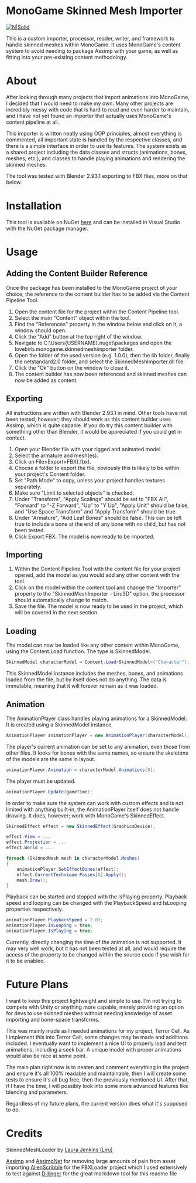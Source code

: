 ﻿
# MonoGame Skinned Mesh Importer

[![N|Solid](https://static.wixstatic.com/media/29dac0_84c639f416df456883d70bd8ecdae970~mv2.png/v1/fill/w_100,h_100,al_c,q_85,usm_0.66_1.00_0.01/LogoV2.webp)](https://www.lovebirb.com/)

This is a custom importer, processor, reader, writer, and framework to handle skinned meshes within MonoGame. It uses MonoGame's content system to avoid needing to package Assimp with your game, as well as fitting into your pre-existing content methodology.

# About

After looking through many projects that import animations into MonoGame, I decided that I would need to make my own. Many other projects are incredibly messy with code that is hard to read and even harder to maintain, and I have not yet found an importer that actually uses MonoGame's content pipeline at all.

This importer is written neatly using OOP principles, almost everything is commented, all important state is handled by the respective classes, and there is a simple interface in order to use its features. The system exists as a shared project including the data classes and structs (animations, bones, meshes, etc.), and classes to handle playing animations and rendering the skinned meshes.

The tool was tested with Blender 2.93.1 exporting to FBX files, more on that below.

# Installation

This tool is available on NuGet [here](https://www.nuget.org/packages/Lovebirb.MonoGame.SkinnedMeshImporter/) and can be installed in Visual Studio with the NuGet package manager.

# Usage

## Adding the Content Builder Reference

Once the package has been installed to the MonoGame project of your choice, the reference to the content builder has to be added via the Content Pipeline Tool.

1. Open the content file for the project within the Content Pipeline tool.
2. Select the main "Content" object within the tool.
3. Find the "References" property in the window below and click on it, a window should open.
4. Click the "Add" button at the top right of the window.
5. Navigate to C:\Users\{USERNAME}\.nuget\packages and open the lovebirb.monogame.skinnedmeshimporter folder.
6. Open the folder of the used version (e.g. 1.0.0), then the lib folder, finally the netstandard2.0 folder, and select the SkinnedMeshImporter.dll file.
7. Click the "Ok" button on the window to close it.
8. The content builder has now been referenced and skinned meshes can now be added as content.

## Exporting

All instructions are written with Blender 2.93.1 in mind. Other tools have not been tested, however; they should work as this content builder uses Assimp, which is quite capable. If you do try this content builder with something other than Blender, it would be appreciated if you could get in contact.

1. Open your Blender file with your rigged and animated model.
2. Select the armature and mesh(es).
3. Click on File>Export>FBX(.fbx).
4. Choose a folder to export the file, obviously this is likely to be within your project's Content folder.
5. Set "Path Mode" to copy, unless your project handles textures separately.
6. Make sure "Limit to selected objects" is checked.
7. Under "Transform", "Apply Scalings" should be set to "FBX All", "Forward" to "-Z Forward", "Up" to "Y Up", "Apply Unit" should be false, and "Use Space Transform" and "Apply Transform" should be true.
8. Under "Armature", "Add Leaf Bones" should be false. This can be left true to include a bone at the end of any bone with no child, but has not been tested.
9. Click Export FBX. The model is now ready to be imported.

## Importing

1. Within the Content Pipeline Tool with the content file for your project opened, add the model as you would add any other content with the tool.
2. Click on the model within the content tool and change the "Importer" property to the "SkinnedMeshImporter - Liru3D" option, the processor should automatically change to match.
3. Save the file. The model is now ready to be used in the project, which will be covered in the next section.

## Loading

The model can now be loaded like any other content within MonoGame, using the Content.Load function. The type is SkinnedModel.

```csharp
SkinnedModel characterModel = Content.Load<SkinnedModel>("Character");
```

This SkinnedModel instance includes the meshes, bones, and animations loaded from the file, but by itself does not do anything. The data is immutable, meaning that it will forever remain as it was loaded.

## Animation

The AnimationPlayer class handles playing animations for a SkinnedModel. It is created using a SkinnedModel instance.

```csharp
AnimationPlayer animationPlayer = new AnimationPlayer(characterModel);
```

The player's current animation can be set to any animation, even those from other files. It looks for bones with the same names, so ensure the skeletons of the models are the same in layout.

```csharp
animationPlayer.Animation = characterModel.Animations[0];
```

The player must be updated.

```csharp
animationPlayer.Update(gameTime);
```

In order to make sure the system can work with custom effects and is not limited with anything built-in, the AnimationPlayer itself does not handle drawing. It does, however; work with MonoGame's SkinnedEffect.

```csharp
SkinnedEffect effect = new SkinnedEffect(GraphicsDevice);

effect.View = ...
effect.Projection = ...
effect.World = ...

foreach (SkinnedMesh mesh in characterModel.Meshes)
{
	animationPlayer.SetEffectBones(effect);
	effect.CurrentTechnique.Passes[0].Apply();
	mesh.Draw();
}
```

Playback can be started and stopped with the IsPlaying property. Playback speed and looping can be changed with the PlaybackSpeed and IsLooping properties respectively.

```csharp
animationPlayer.PlaybackSpeed = 2.0f;
animationPlayer.IsLooping = true;
animationPlayer.IsPlaying = true;
```

Currently, directly changing the time of the animation is not supported. It may very well work, but it has not been tested at all, and would require the access of the property to be changed within the source code if you wish for it to be enabled.

# Future Plans

I want to keep this project lightweight and simple to use. I'm not trying to compete with Unity or anything more capable, merely providing an option for devs to use skinned meshes without needing knowledge of asset importing and bone-space transforms.

This was mainly made as I needed animations for my project, Terror Cell. As I implement this into Terror Cell, some changes may be made and additions included. I eventually want to implement a nice UI to properly load and test animations, including a seek bar. A unique model with proper animations would also be nice at some point.

The main plan right now is to neaten and comment everything in the project and ensure it's all 100% readable and maintainable, then I will create some tests to ensure it's all bug free, then the previously mentioned UI. After that, if I have the time, I will possibly look into some more advanced features like blending and parameters.

Regardless of my future plans, the current version does what it's supposed to do.

# Credits

SkinnedMeshLoader by [Laura Jenkins (Liru)](https://www.lovebirb.com/)

[Assimp](https://www.assimp.org/) and [AssimpNet](https://www.nuget.org/packages/AssimpNet/5.0.0-beta1) for removing large amounts of pain from asset importing
[AlienScribble](https://www.youtube.com/user/AlienScribble) for the FBXLoader project which I used extensively to test against
[Dillinger](https://dillinger.io/) for the great markdown tool for this readme file
